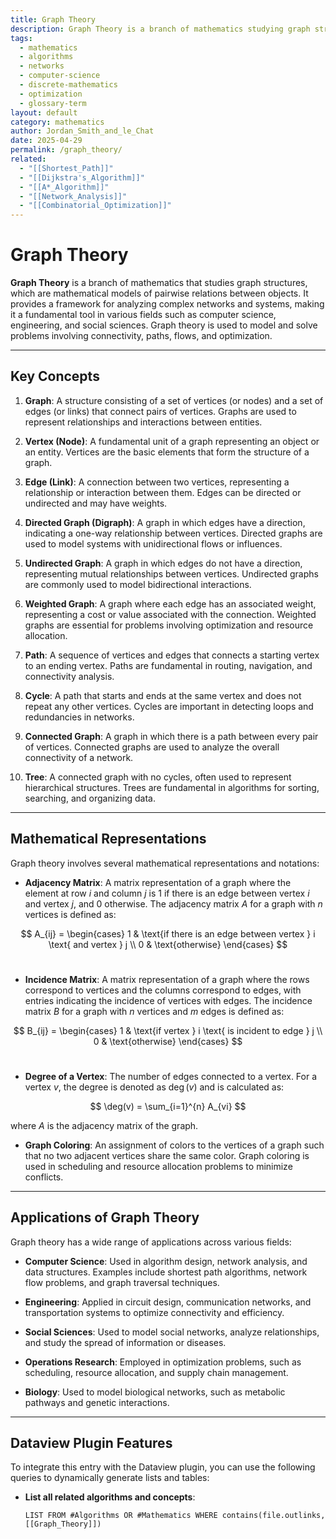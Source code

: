 ```yaml
---
title: Graph Theory
description: Graph Theory is a branch of mathematics studying graph structures, which are mathematical models of pairwise relations between objects.
tags:
  - mathematics
  - algorithms
  - networks
  - computer-science
  - discrete-mathematics
  - optimization
  - glossary-term
layout: default
category: mathematics
author: Jordan_Smith_and_le_Chat
date: 2025-04-29
permalink: /graph_theory/
related:
  - "[[Shortest_Path]]"
  - "[[Dijkstra's_Algorithm]]"
  - "[[A*_Algorithm]]"
  - "[[Network_Analysis]]"
  - "[[Combinatorial_Optimization]]"
---
```


# Graph Theory

**Graph Theory** is a branch of mathematics that studies graph structures, which are mathematical models of pairwise relations between objects. It provides a framework for analyzing complex networks and systems, making it a fundamental tool in various fields such as computer science, engineering, and social sciences. Graph theory is used to model and solve problems involving connectivity, paths, flows, and optimization.

---

## Key Concepts

1. **Graph**: A structure consisting of a set of vertices (or nodes) and a set of edges (or links) that connect pairs of vertices. Graphs are used to represent relationships and interactions between entities.
   <br>

2. **Vertex (Node)**: A fundamental unit of a graph representing an object or an entity. Vertices are the basic elements that form the structure of a graph.
   <br>

3. **Edge (Link)**: A connection between two vertices, representing a relationship or interaction between them. Edges can be directed or undirected and may have weights.
   <br>

4. **Directed Graph (Digraph)**: A graph in which edges have a direction, indicating a one-way relationship between vertices. Directed graphs are used to model systems with unidirectional flows or influences.
   <br>

5. **Undirected Graph**: A graph in which edges do not have a direction, representing mutual relationships between vertices. Undirected graphs are commonly used to model bidirectional interactions.
   <br>

6. **Weighted Graph**: A graph where each edge has an associated weight, representing a cost or value associated with the connection. Weighted graphs are essential for problems involving optimization and resource allocation.
   <br>

7. **Path**: A sequence of vertices and edges that connects a starting vertex to an ending vertex. Paths are fundamental in routing, navigation, and connectivity analysis.
   <br>

8. **Cycle**: A path that starts and ends at the same vertex and does not repeat any other vertices. Cycles are important in detecting loops and redundancies in networks.
   <br>

9. **Connected Graph**: A graph in which there is a path between every pair of vertices. Connected graphs are used to analyze the overall connectivity of a network.
   <br>

10. **Tree**: A connected graph with no cycles, often used to represent hierarchical structures. Trees are fundamental in algorithms for sorting, searching, and organizing data.
    <br>

---

## Mathematical Representations

Graph theory involves several mathematical representations and notations:

- **Adjacency Matrix**: A matrix representation of a graph where the element at row $i$ and column $j$ is 1 if there is an edge between vertex $i$ and vertex $j$, and 0 otherwise. The adjacency matrix $A$ for a graph with $n$ vertices is defined as:

$$
A_{ij} =
\begin{cases}
1 & \text{if there is an edge between vertex } i \text{ and vertex } j \\
0 & \text{otherwise}
\end{cases}
$$
<br>

- **Incidence Matrix**: A matrix representation of a graph where the rows correspond to vertices and the columns correspond to edges, with entries indicating the incidence of vertices with edges. The incidence matrix $B$ for a graph with $n$ vertices and $m$ edges is defined as:

$$
B_{ij} =
\begin{cases}
1 & \text{if vertex } i \text{ is incident to edge } j \\
0 & \text{otherwise}
\end{cases}
$$
<br>

- **Degree of a Vertex**: The number of edges connected to a vertex. For a vertex $v$, the degree is denoted as $\deg(v)$ and is calculated as:

$$
\deg(v) = \sum_{i=1}^{n} A_{vi}
$$

where $A$ is the adjacency matrix of the graph.
<br>

- **Graph Coloring**: An assignment of colors to the vertices of a graph such that no two adjacent vertices share the same color. Graph coloring is used in scheduling and resource allocation problems to minimize conflicts.
  <br>

---

## Applications of Graph Theory

Graph theory has a wide range of applications across various fields:

- **Computer Science**: Used in algorithm design, network analysis, and data structures. Examples include shortest path algorithms, network flow problems, and graph traversal techniques.
  <br>

- **Engineering**: Applied in circuit design, communication networks, and transportation systems to optimize connectivity and efficiency.
  <br>

- **Social Sciences**: Used to model social networks, analyze relationships, and study the spread of information or diseases.
  <br>

- **Operations Research**: Employed in optimization problems, such as scheduling, resource allocation, and supply chain management.
  <br>

- **Biology**: Used to model biological networks, such as metabolic pathways and genetic interactions.
  <br>

---

## Dataview Plugin Features

To integrate this entry with the Dataview plugin, you can use the following queries to dynamically generate lists and tables:

- **List all related algorithms and concepts**:
  ```dataview
  LIST FROM #Algorithms OR #Mathematics WHERE contains(file.outlinks, [[Graph_Theory]])
